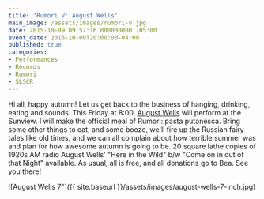 ```yaml
---
title: 'Rumori V: August Wells'
main_image: /assets/images/rumori-v.jpg
date: 2015-10-09 09:57:16.000000000 -05:00
event_date: 2015-10-09T20:00:00-04:00
published: true
categories:
- Performances
- Records
- Rumori
- SLSCR
---
```


Hi all, happy autumn! Let us get back to the business of hanging, drinking,
eating and sounds. This Friday at 8:00, [August Wells](http://www.augustwells.com/)
will perform at the Sunview. I will make the official meal of Rumori: pasta
putanesca. Bring some other things to eat, and some booze, we'll fire up the
Russian fairy tales like old times, and we can all complain about how terrible
summer was and plan for how awesome autumn is going to be. 20 square lathe
copies of 1920s AM radio August Wells' "Here in the Wild" b/w "Come on in out
of that Night" available. As usual, all is free, and all donations go to Bea.
See you there!

![August Wells 7"]({{ site.baseurl }}/assets/images/august-wells-7-inch.jpg)

